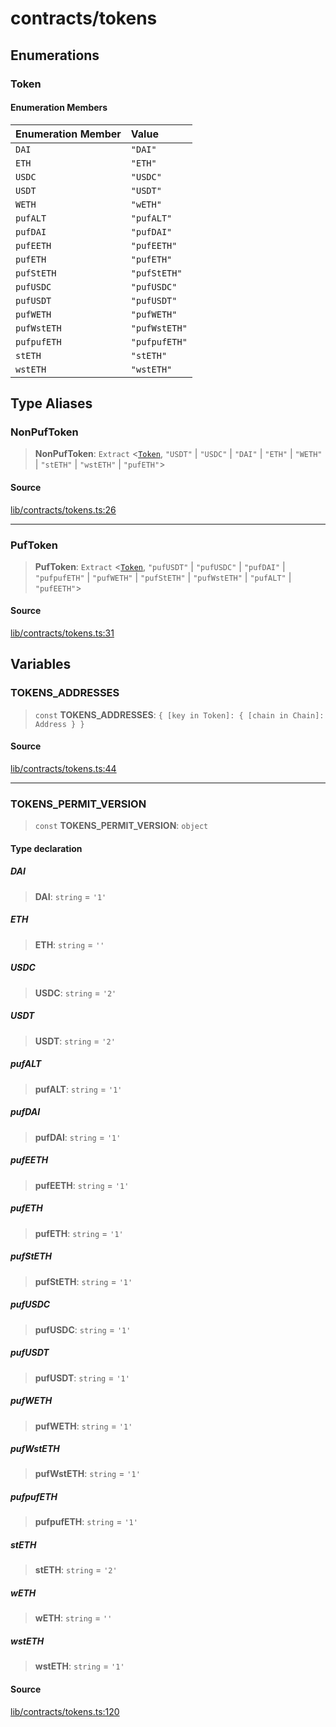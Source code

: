 # contracts/tokens

## Enumerations

### Token

#### Enumeration Members

| Enumeration Member | Value |
| :------ | :------ |
| `DAI` | `"DAI"` |
| `ETH` | `"ETH"` |
| `USDC` | `"USDC"` |
| `USDT` | `"USDT"` |
| `WETH` | `"wETH"` |
| `pufALT` | `"pufALT"` |
| `pufDAI` | `"pufDAI"` |
| `pufEETH` | `"pufEETH"` |
| `pufETH` | `"pufETH"` |
| `pufStETH` | `"pufStETH"` |
| `pufUSDC` | `"pufUSDC"` |
| `pufUSDT` | `"pufUSDT"` |
| `pufWETH` | `"pufWETH"` |
| `pufWstETH` | `"pufWstETH"` |
| `pufpufETH` | `"pufpufETH"` |
| `stETH` | `"stETH"` |
| `wstETH` | `"wstETH"` |

## Type Aliases

### NonPufToken

> **NonPufToken**: `Extract` \<[`Token`](tokens.md#token), `"USDT"` \| `"USDC"` \| `"DAI"` \| `"ETH"` \| `"WETH"` \| `"stETH"` \| `"wstETH"` \| `"pufETH"`\>

#### Source

[lib/contracts/tokens.ts:26](https://github.com/PufferFinance/puffer-sdk/blob/b5daa782ae6806e90fac58668a99d5205505589f/lib/contracts/tokens.ts#L26)

***

### PufToken

> **PufToken**: `Extract` \<[`Token`](tokens.md#token), `"pufUSDT"` \| `"pufUSDC"` \| `"pufDAI"` \| `"pufpufETH"` \| `"pufWETH"` \| `"pufStETH"` \| `"pufWstETH"` \| `"pufALT"` \| `"pufEETH"`\>

#### Source

[lib/contracts/tokens.ts:31](https://github.com/PufferFinance/puffer-sdk/blob/b5daa782ae6806e90fac58668a99d5205505589f/lib/contracts/tokens.ts#L31)

## Variables

### TOKENS\_ADDRESSES

> `const` **TOKENS\_ADDRESSES**: `{ [key in Token]: { [chain in Chain]: Address } }`

#### Source

[lib/contracts/tokens.ts:44](https://github.com/PufferFinance/puffer-sdk/blob/b5daa782ae6806e90fac58668a99d5205505589f/lib/contracts/tokens.ts#L44)

***

### TOKENS\_PERMIT\_VERSION

> `const` **TOKENS\_PERMIT\_VERSION**: `object`

#### Type declaration

##### DAI

> **DAI**: `string` = `'1'`

##### ETH

> **ETH**: `string` = `''`

##### USDC

> **USDC**: `string` = `'2'`

##### USDT

> **USDT**: `string` = `'2'`

##### pufALT

> **pufALT**: `string` = `'1'`

##### pufDAI

> **pufDAI**: `string` = `'1'`

##### pufEETH

> **pufEETH**: `string` = `'1'`

##### pufETH

> **pufETH**: `string` = `'1'`

##### pufStETH

> **pufStETH**: `string` = `'1'`

##### pufUSDC

> **pufUSDC**: `string` = `'1'`

##### pufUSDT

> **pufUSDT**: `string` = `'1'`

##### pufWETH

> **pufWETH**: `string` = `'1'`

##### pufWstETH

> **pufWstETH**: `string` = `'1'`

##### pufpufETH

> **pufpufETH**: `string` = `'1'`

##### stETH

> **stETH**: `string` = `'2'`

##### wETH

> **wETH**: `string` = `''`

##### wstETH

> **wstETH**: `string` = `'1'`

#### Source

[lib/contracts/tokens.ts:120](https://github.com/PufferFinance/puffer-sdk/blob/b5daa782ae6806e90fac58668a99d5205505589f/lib/contracts/tokens.ts#L120)
